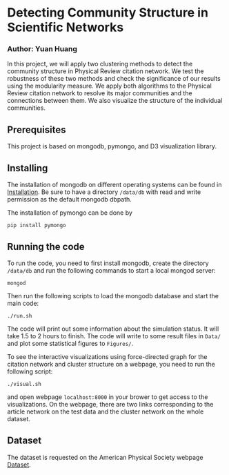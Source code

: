 # Detecting Community Structure in Scientific Networks

### Author: Yuan Huang

In this project, we will apply two clustering methods to detect the community structure in Physical Review citation network. We test the robustness of these two methods and check the significance of our results using the modularity measure. We apply both algorithms to the Physical Review citation network to resolve its major communities and the connections between them. We also visualize the structure of the individual communities.

## Prerequisites

This project is based on mongodb, pymongo, and D3 visualization library.

## Installing

The installation of mongodb on different operating systems can be found in [Installation](https://docs.mongodb.com/manual/installation/). Be sure to have a directory `/data/db` with read and write permission as the default mongodb dbpath.

The installation of pymongo can be done by
```
pip install pymongo
```

## Running the code

To run the code, you need to first install mongodb, create the directory `/data/db` and run the following commands to start a local mongod server:
```
mongod
```
Then run the following scripts to load the mongodb database and start the main code:
```
./run.sh
```
The code will print out some information about the simulation status. It will take 1.5 to 2 hours to finish. The code will write to some result files in `Data/` and plot some statistical figures to `Figures/`.

To see the interactive visualizations using force-directed graph for the citation network and cluster structure on a webpage, you need to run the following script:
```
./visual.sh
```
and open webpage `localhost:8000` in your brower to get access to the visualizations. On the webpage, there are two links corresponding to the article network on the test data and the cluster network on the whole dataset.

## Dataset

The dataset is requested on the American Physical Society webpage [Dataset](https://journals.aps.org/datasets).

